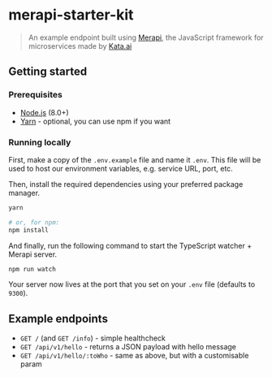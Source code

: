 # merapi-starter-kit

> An example endpoint built using [Merapi](https://github.com/kata-ai/merapi), the JavaScript
> framework for microservices made by [Kata.ai](https://kata.ai/)

## Getting started

### Prerequisites

* [Node.js](https://nodejs.org/en/) (8.0+)
* [Yarn](https://yarnpkg.com/en/) - optional, you can use npm if you want

### Running locally

First, make a copy of the `.env.example` file and name it `.env`. This file will be used to host our
environment variables, e.g. service URL, port, etc.

Then, install the required dependencies using your preferred package manager.

```bash
yarn

# or, for npm:
npm install
```

And finally, run the following command to start the TypeScript watcher + Merapi server.

```bash
npm run watch
```

Your server now lives at the port that you set on your `.env` file (defaults to `9300`).

## Example endpoints

* `GET /` (and `GET /info`) - simple healthcheck
* `GET /api/v1/hello` - returns a JSON payload with hello message
* `GET /api/v1/hello/:toWho` - same as above, but with a customisable param
